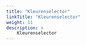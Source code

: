 ```yaml
---
title: "Kleurenselector"
linkTitle: "Kleurenselector"
weight: 11
description: >
    Kleurenselector
---
```

